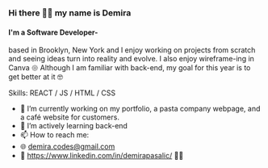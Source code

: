 


### Hi there 🤘🏻 my name is Demira
#### I'm a Software Developer- 
based in Brooklyn, New York and I enjoy working on projects from scratch and seeing ideas turn into reality and evolve. 
I also enjoy wireframe-ing in Canva 𑁍 
Although I am familiar with back-end, my goal for this year is to get better at it 🤓 

Skills: REACT / JS / HTML / CSS 

- 🔭 I’m currently working on my portfolio, a pasta company webpage, and a café website for customers. 
- 🌱 I’m actively learning back-end 
- 📫 How to reach me:
- 🌐 demira.codes@gmail.com
- 🔎 https://www.linkedin.com/in/demirapasalic/ 👩‍💻 
  



  



